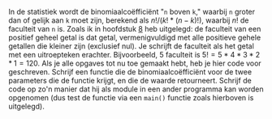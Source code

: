 In de statistiek wordt de
binomiaalcoëfficiënt "`n` boven `k`," waarbij `n` groter dan of gelijk
aan `k` moet zijn, berekend als $n!/(k!*(n-k)!)$, waarbij $n!$ de
faculteit van `n` is. Zoals ik in hoofdstuk
<a href="#ch:iterations" data-reference-type="ref" data-reference="ch:iterations">8</a>
heb uitgelegd: de faculteit van een positief geheel getal is dat getal,
vermenigvuldigd met alle positieve gehele getallen die kleiner zijn
(exclusief nul). Je schrijft de faculteit als het getal met een
uitroepteken erachter. Bijvoorbeeld, 5 faculteit is
$5! = 5 * 4 * 3 * 2 * 1 = 120$. Als je alle opgaves tot nu toe gemaakt
hebt, heb je hier code voor geschreven. Schrijf een functie die de
binomiaalcoëfficiënt voor de twee parameters die de functie krijgt, en
die de waarde retourneert. Schrijf de code op zo'n manier dat hij als
module in een ander programma kan worden opgenomen (dus test de functie
via een `main()` functie zoals hierboven is uitgelegd).  
